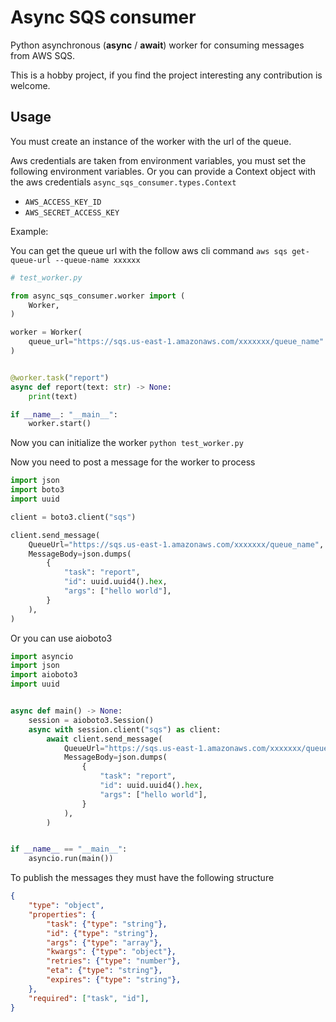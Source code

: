 # Async SQS consumer

Python asynchronous (**async** / **await**) worker for consuming messages
from AWS SQS.

This is a hobby project, if you find the project interesting
any contribution is welcome.

## Usage

You must create an instance of the worker with the url of the queue.

Aws credentials are taken from environment variables, you must set the
following environment variables. Or you can provide a Context object with the
aws credentials `async_sqs_consumer.types.Context`

- `AWS_ACCESS_KEY_ID`
- `AWS_SECRET_ACCESS_KEY`

Example:

You can get the queue url with the follow aws cli command
`aws sqs get-queue-url --queue-name xxxxxx`

```python
# test_worker.py

from async_sqs_consumer.worker import (
    Worker,
)

worker = Worker(
    queue_url="https://sqs.us-east-1.amazonaws.com/xxxxxxx/queue_name"
)


@worker.task("report")
async def report(text: str) -> None:
    print(text)

if __name__: "__main__":
    worker.start()
```

Now you can initialize the worker `python test_worker.py`

Now you need to post a message for the worker to process

```python
import json
import boto3
import uuid

client = boto3.client("sqs")

client.send_message(
    QueueUrl="https://sqs.us-east-1.amazonaws.com/xxxxxxx/queue_name",
    MessageBody=json.dumps(
        {
            "task": "report",
            "id": uuid.uuid4().hex,
            "args": ["hello world"],
        }
    ),
)
```

Or you can use aioboto3

```python
import asyncio
import json
import aioboto3
import uuid


async def main() -> None:
    session = aioboto3.Session()
    async with session.client("sqs") as client:
        await client.send_message(
            QueueUrl="https://sqs.us-east-1.amazonaws.com/xxxxxxx/queue_name",
            MessageBody=json.dumps(
                {
                    "task": "report",
                    "id": uuid.uuid4().hex,
                    "args": ["hello world"],
                }
            ),
        )


if __name__ == "__main__":
    asyncio.run(main())
```

To publish the messages they must have the following structure

```json
{
    "type": "object",
    "properties": {
        "task": {"type": "string"},
        "id": {"type": "string"},
        "args": {"type": "array"},
        "kwargs": {"type": "object"},
        "retries": {"type": "number"},
        "eta": {"type": "string"},
        "expires": {"type": "string"},
    },
    "required": ["task", "id"],
}
```
